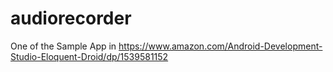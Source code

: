 # audiorecorder
One of the Sample App in https://www.amazon.com/Android-Development-Studio-Eloquent-Droid/dp/1539581152

